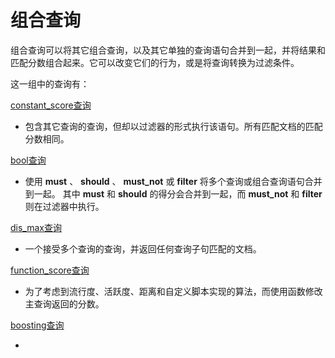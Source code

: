 # 组合查询

组合查询可以将其它组合查询，以及其它单独的查询语句合并到一起，并将结果和匹配分数组合起来。它可以改变它们的行为，或是将查询转换为过滤条件。

这一组中的查询有：

[constant_score查询](#constant_score查询)

- 包含其它查询的查询，但却以过滤器的形式执行该语句。所有匹配文档的匹配分数相同。

[bool查询](bool查询)

- 使用 **must** 、 **should** 、 **must_not** 或 **filter** 将多个查询或组合查询语句合并到一起。
其中 **must** 和 **should** 的得分会合并到一起，而 **must_not** 和 **filter**则在过滤器中执行。

[dis_max查询](dis_max查询)

- 一个接受多个查询的查询，并返回任何查询子句匹配的文档。

[function_score查询](function_score查询)

- 为了考虑到流行度、活跃度、距离和自定义脚本实现的算法，而使用函数修改主查询返回的分数。

[boosting查询](boosting查询)

- 